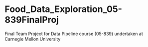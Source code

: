 # Food_Data_Exploration_05-839FinalProj
Final Team Project for Data Pipeline course (05-839) undertaken at Carnegie Mellon University
